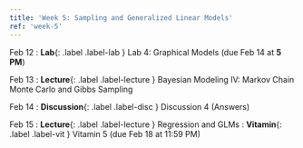 ```yaml
---
title: 'Week 5: Sampling and Generalized Linear Models'
ref: 'week-5'
---
```


Feb 12
: **Lab**{: .label .label-lab } Lab 4: Graphical Models (due Feb 14 at **5 PM**)

Feb 13
: **Lecture**{: .label .label-lecture } Bayesian Modeling IV: Markov Chain Monte Carlo and Gibbs Sampling

Feb 14
: **Discussion**{: .label .label-disc } Discussion 4 (Answers)

Feb 15
: **Lecture**{: .label .label-lecture } Regression and GLMs
: **Vitamin**{: .label .label-vit } Vitamin 5 (due Feb 18 at 11:59 PM)
